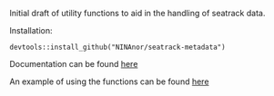 Initial draft of utility functions to aid in the handling of seatrack data.

Installation:

```
devtools::install_github("NINAnor/seatrack-metadata")
```

Documentation can be found [here](https://NINAnor.github.io/seatrack-metadata/)

An example of using the functions can be found [here](https://NINAnor.github.io/seatrack-metadata/articles/introduction.html)
